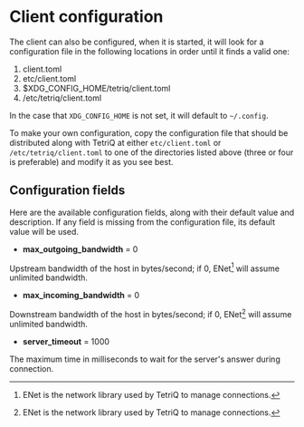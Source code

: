 <!--
SPDX-FileCopyrightText: 2024 The Tetriq authors

SPDX-License-Identifier: GFDL-1.3-or-later
-->

# Client configuration

The client can also be configured, when it is started, it will look
for a configuration file in the following locations in order until it
finds a valid one:
1. client.toml
2. etc/client.toml
3. $XDG\_CONFIG\_HOME/tetriq/client.toml
4. /etc/tetriq/client.toml

In the case that `XDG_CONFIG_HOME` is not set, it will default to
`~/.config`.

To make your own configuration, copy the configuration file that
should be distributed along with TetriQ at either `etc/client.toml` or
`/etc/tetriq/client.toml` to one of the directories listed above
(three or four is preferable) and modify it as you see best.

## Configuration fields

Here are the available configuration fields, along with their default
value and description. If any field is missing from the configuration
file, its default value will be used.

 - **max_outgoing_bandwidth** = 0

Upstream bandwidth of the host in bytes/second; if 0, ENet[^enet] will assume
unlimited bandwidth.

 - **max_incoming_bandwidth** = 0

Downstream bandwidth of the host in bytes/second; if 0, ENet[^enet] will
assume unlimited bandwidth.

- **server_timeout** = 1000

The maximum time in milliseconds to wait for the server's answer
during connection.

[^enet]: ENet is the network library used by TetriQ to manage
	connections.
